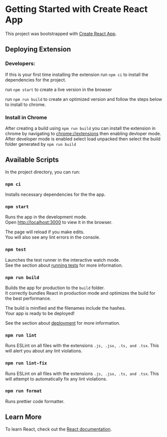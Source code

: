 # Getting Started with Create React App

This project was bootstrapped with [Create React App](https://github.com/facebook/create-react-app).

## Deploying Extension

### Developers:

If this is your first time installing the extension run `npm ci` to install the dependencies for the project.

run `npm start` to create a live version in the browser

run `npm run build` to create an optimized version and follow the steps below to install to chrome.

### Install in Chrome

After creating a build using `npm run build` you can install the extension in chrome by navigating to [chrome://extensions](chrome://extensions) then enabling devloper mode. After developer mode is enabled select load unpacked then select the build folder generated by `npm run build`

## Available Scripts

In the project directory, you can run:

### `npm ci`

Installs necessary dependencies for the the app.

### `npm start`

Runs the app in the development mode.\
Open [http://localhost:3000](http://localhost:3000) to view it in the browser.

The page will reload if you make edits.\
You will also see any lint errors in the console.

### `npm test`

Launches the test runner in the interactive watch mode.\
See the section about [running tests](https://facebook.github.io/create-react-app/docs/running-tests) for more information.

### `npm run build`

Builds the app for production to the `build` folder.\
It correctly bundles React in production mode and optimizes the build for the best performance.

The build is minified and the filenames include the hashes.\
Your app is ready to be deployed!

See the section about [deployment](https://facebook.github.io/create-react-app/docs/deployment) for more information.

### `npm run lint`

Runs ESLint on all files with the extensions `.js, .jsx, .ts, and .tsx`. This will alert you about any lint violations.

### `npm run lint-fix`

Runs ESLint on all files with the extensions `.js, .jsx, .ts, and .tsx`. This will attempt to automatically fix any lint violations.

### `npm run format`

Runs prettier code formatter.

## Learn More

To learn React, check out the [React documentation](https://reactjs.org/).
